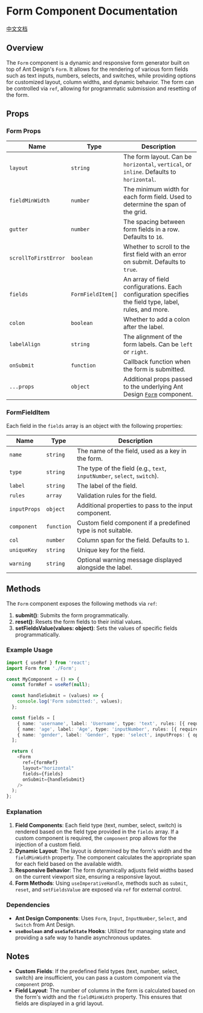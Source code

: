 # Form Component Documentation
[中文文档](https://github.com/JsonLee12138/frontend-factory/blob/main/packages/jsonlee-ui-react/component/Form/README.md)

## Overview

The `Form` component is a dynamic and responsive form generator built on top of Ant Design's `Form`. It allows for the rendering of various form fields such as text inputs, numbers, selects, and switches, while providing options for customized layout, column widths, and dynamic behavior. The form can be controlled via `ref`, allowing for programmatic submission and resetting of the form.

## Props

### Form Props

| Name                  | Type                  | Description                                                                                           |
|-----------------------|-----------------------|-------------------------------------------------------------------------------------------------------|
| `layout`              | `string`              | The form layout. Can be `horizontal`, `vertical`, or `inline`. Defaults to `horizontal`.               |
| `fieldMinWidth`       | `number`              | The minimum width for each form field. Used to determine the span of the grid.                         |
| `gutter`              | `number`              | The spacing between form fields in a row. Defaults to `16`.                                            |
| `scrollToFirstError`  | `boolean`             | Whether to scroll to the first field with an error on submit. Defaults to `true`.                      |
| `fields`              | `FormFieldItem[]`     | An array of field configurations. Each configuration specifies the field type, label, rules, and more. |
| `colon`               | `boolean`             | Whether to add a colon after the label.                                                               |
| `labelAlign`          | `string`              | The alignment of the form labels. Can be `left` or `right`.                                            |
| `onSubmit`            | `function`            | Callback function when the form is submitted.                                                          |
| `...props`            | `object`              | Additional props passed to the underlying Ant Design [`Form`](https://ant.design/components/form-cn#api) component.                                 |

### FormFieldItem

Each field in the `fields` array is an object with the following properties:

| Name           | Type            | Description                                                                 |
|----------------|-----------------|-----------------------------------------------------------------------------|
| `name`         | `string`        | The name of the field, used as a key in the form.                            |
| `type`         | `string`        | The type of the field (e.g., `text`, `inputNumber`, `select`, `switch`).     |
| `label`        | `string`        | The label of the field.                                                     |
| `rules`        | `array`         | Validation rules for the field.                                              |
| `inputProps`   | `object`        | Additional properties to pass to the input component.                        |
| `component`    | `function`      | Custom field component if a predefined type is not suitable.                 |
| `col`          | `number`        | Column span for the field. Defaults to `1`.                                  |
| `uniqueKey`    | `string`        | Unique key for the field.                                                    |
| `warning`      | `string`        | Optional warning message displayed alongside the label.                      |

## Methods

The `Form` component exposes the following methods via `ref`:

1. **submit()**: Submits the form programmatically.
2. **reset()**: Resets the form fields to their initial values.
3. **setFieldsValue(values: object)**: Sets the values of specific fields programmatically.

### Example Usage

```typescript
import { useRef } from 'react';
import Form from './Form';

const MyComponent = () => {
  const formRef = useRef(null);

  const handleSubmit = (values) => {
    console.log('Form submitted:', values);
  };

  const fields = [
    { name: 'username', label: 'Username', type: 'text', rules: [{ required: true }] },
    { name: 'age', label: 'Age', type: 'inputNumber', rules: [{ required: true }] },
    { name: 'gender', label: 'Gender', type: 'select', inputProps: { options: ['Male', 'Female'] } },
  ];

  return (
    <Form
      ref={formRef}
      layout="horizontal"
      fields={fields}
      onSubmit={handleSubmit}
    />
  );
};
```

### Explanation

1. **Field Components**: Each field type (text, number, select, switch) is rendered based on the field type provided in the `fields` array. If a custom component is required, the `component` prop allows for the injection of a custom field.
2. **Dynamic Layout**: The layout is determined by the form's width and the `fieldMinWidth` property. The component calculates the appropriate span for each field based on the available width.
3. **Responsive Behavior**: The form dynamically adjusts field widths based on the current viewport size, ensuring a responsive layout.
4. **Form Methods**: Using `useImperativeHandle`, methods such as `submit`, `reset`, and `setFieldsValue` are exposed via `ref` for external control.

### Dependencies

- **Ant Design Components**: Uses `Form`, `Input`, `InputNumber`, `Select`, and `Switch` from Ant Design.
- **`useBoolean` and `useSafeState` Hooks**: Utilized for managing state and providing a safe way to handle asynchronous updates.

## Notes

- **Custom Fields**: If the predefined field types (text, number, select, switch) are insufficient, you can pass a custom component via the `component` prop.
- **Field Layout**: The number of columns in the form is calculated based on the form's width and the `fieldMinWidth` property. This ensures that fields are displayed in a grid layout.

